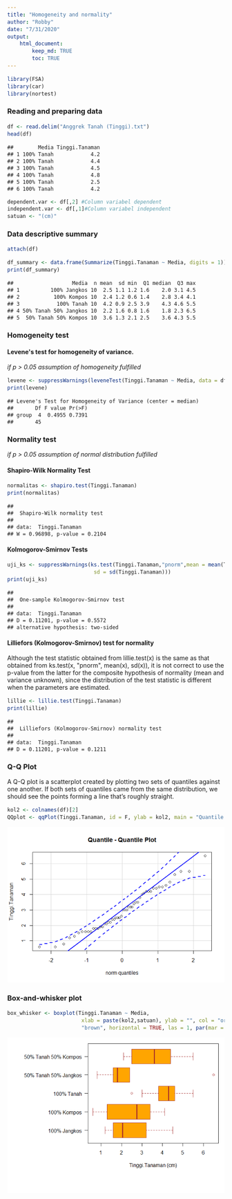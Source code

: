 ```yaml
---
title: "Homogeneity and normality"
author: "Robby"
date: "7/31/2020"
output: 
    html_document:
        keep_md: TRUE
        toc: TRUE
---
```





```r
library(FSA)
library(car)
library(nortest)
```


### **Reading and preparing data**

```r
df <- read.delim("Anggrek Tanah (Tinggi).txt")
head(df)
```

```
##        Media Tinggi.Tanaman
## 1 100% Tanah            4.2
## 2 100% Tanah            4.4
## 3 100% Tanah            4.5
## 4 100% Tanah            4.8
## 5 100% Tanah            2.5
## 6 100% Tanah            4.2
```

```r
dependent.var <- df[,2] #Column variabel dependent
independent.var <- df[,1]#Column variabel independent
satuan <- "(cm)"
```

### **Data descriptive summary**

```r
attach(df)
```


```r
df_summary <- data.frame(Summarize(Tinggi.Tanaman ~ Media, digits = 1))
print(df_summary)
```

```
##                   Media  n mean  sd min  Q1 median  Q3 max
## 1          100% Jangkos 10  2.5 1.1 1.2 1.6    2.0 3.1 4.5
## 2           100% Kompos 10  2.4 1.2 0.6 1.4    2.8 3.4 4.1
## 3            100% Tanah 10  4.2 0.9 2.5 3.9    4.3 4.6 5.5
## 4 50% Tanah 50% Jangkos 10  2.2 1.6 0.8 1.6    1.8 2.3 6.5
## 5  50% Tanah 50% Kompos 10  3.6 1.3 2.1 2.5    3.6 4.3 5.5
```

### **Homogeneity test**

#### Levene's test for homogeneity of variance.
*if p > 0.05 assumption of homogeneity fulfilled*

```r
levene <- suppressWarnings(leveneTest(Tinggi.Tanaman ~ Media, data = df))
print(levene)
```

```
## Levene's Test for Homogeneity of Variance (center = median)
##       Df F value Pr(>F)
## group  4  0.4955 0.7391
##       45
```

### **Normality test**
*if p > 0.05 assumption of normal distribution fulfilled*

#### Shapiro-Wilk Normality Test

```r
normalitas <- shapiro.test(Tinggi.Tanaman)
print(normalitas)
```

```
## 
## 	Shapiro-Wilk normality test
## 
## data:  Tinggi.Tanaman
## W = 0.96898, p-value = 0.2104
```

#### Kolmogorov-Smirnov Tests

```r
uji_ks <- suppressWarnings(ks.test(Tinggi.Tanaman,"pnorm",mean = mean(Tinggi.Tanaman), 
                            sd = sd(Tinggi.Tanaman)))
print(uji_ks)
```

```
## 
## 	One-sample Kolmogorov-Smirnov test
## 
## data:  Tinggi.Tanaman
## D = 0.11201, p-value = 0.5572
## alternative hypothesis: two-sided
```

#### Lilliefors (Kolmogorov-Smirnov) test for normality
Although the test statistic obtained from lillie.test(x) is the same as that obtained from ks.test(x, "pnorm", mean(x), sd(x)), it is not correct to use the p-value from the latter for the composite hypothesis of normality (mean and variance unknown), since the distribution of the test statistic is different when the parameters are estimated.


```r
lillie <- lillie.test(Tinggi.Tanaman)
print(lillie)
```

```
## 
## 	Lilliefors (Kolmogorov-Smirnov) normality test
## 
## data:  Tinggi.Tanaman
## D = 0.11201, p-value = 0.1211
```

### **Q-Q Plot**
A Q-Q plot is a scatterplot created by plotting two sets of quantiles against one another. If both sets of quantiles came from the same distribution, we should see the points forming a line that’s roughly straight.

```r
kol2 <- colnames(df)[2]
QQplot <- qqPlot(Tinggi.Tanaman, id = F, ylab = kol2, main = "Quantile - Quantile Plot")
```

![](normality_homogeneity_files/figure-html/unnamed-chunk-9-1.png)<!-- -->

### **Box-and-whisker plot**

```r
box_whisker <- boxplot(Tinggi.Tanaman ~ Media, 
                        xlab = paste(kol2,satuan), ylab = "", col = "orange", border = 
                        "brown", horizontal = TRUE, las = 1, par(mar = c(8,13,1,1)))
```

<img src="normality_homogeneity_files/figure-html/unnamed-chunk-10-1.png" style="display: block; margin: auto auto auto 0;" />


